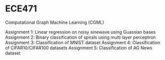 # ECE471
Computational Graph Machine Learning (CGML)

Assignment 1: Linear regression on noisy sinewave using Guassian bases
Assignment 2: Binary classification of spirals using multi layer perceptron
Assignment 3: Classification of MNIST dataset
Assignment 4: Classification of CIFAR10/CIFAR100 datasets
Assignment 5: Classification of AG News dataset
